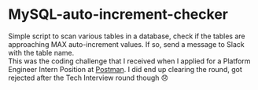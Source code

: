 # MySQL-auto-increment-checker
Simple script to scan various tables in a database, check if the tables are approaching MAX auto-increment values.
If so, send a message to Slack with the table name.  
This was the coding challenge that I received when I applied for a Platform Engineer Intern Position at [Postman](https://www.getpostman.com/). I did end up clearing the round, got rejected after the Tech Interview round though :disappointed:
